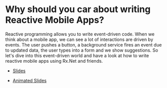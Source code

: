 # Why should you car about writing Reactive Mobile Apps?

Reactive programming allows you to write event-driven code. When we think about a mobile app, we can see a lot of interactions are driven by events. The user pushes a button, a background service fires an event due to updated data, the user types into a form and we show suggestions. So let's dive into this event-driven world and have a look at how to write reactive mobile apps using Rx.Net and friends.



* [Slides](202106_Rx.pdf)

* [Animated Slides](./20210629_ReactiveMobile_DWX.mp4)

